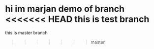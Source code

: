 hi im marjan
demo of branch
<<<<<<< HEAD
this is test branch
=======
this is master branch 
>>>>>>> master
